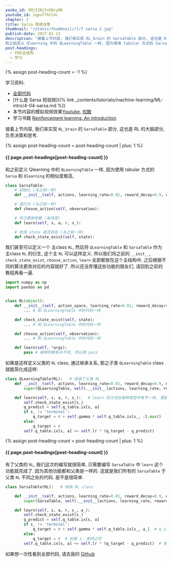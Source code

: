 ```yaml
---
youku_id: XMjI2NjIxODcyMA
youtube_id: sqpuf7hCC4c
chapter: 3
title: Sarsa 思维决策
thumbnail: "/static/thumbnail/rl/7 sarsa 2.jpg"
publish-date: 2017-01-13
description: "接着上节内容, 我们来实现 RL_brain 的 SarsaTable 部分, 这也是 RL 的大脑部分, 负责决策和思考.
和之前定义 Qlearning 中的 QLearningTable 一样, 因为使用 tabular 方式的 Sarsa 和 Qlearning 的相似度极高,"
post-headings:
  - 代码主结构
  - 学习
---
```

{% assign post-heading-count = -1 %}

学习资料:
  * [全部代码](https://github.com/MorvanZhou/Reinforcement-learning-with-tensorflow/tree/master/contents/3_Sarsa_maze)
  * [什么是 Sarsa 短视频]({% link _contents/tutorials/machine-learning/ML-intro/4-04-sarsa.md %})
  * 本节内容的模拟视频效果[Youtube](https://www.youtube.com/watch?v=UKlQmGTNEo0), [优酷](http://v.youku.com/v_show/id_XMTg3NTI2NjQ0MA==.html)
  * 学习书籍 [Reinforcement learning: An introduction](http://ufal.mff.cuni.cz/~straka/courses/npfl114/2016/sutton-bookdraft2016sep.pdf)

接着上节内容, 我们来实现 `RL_brain` 的 `SarsaTable` 部分, 这也是 RL 的大脑部分, 负责决策和思考.



{% assign post-heading-count = post-heading-count | plus: 1 %}
<h4 class="tut-h4-pad" id="{{ page.post-headings[post-heading-count] }}">{{ page.post-headings[post-heading-count] }}</h4>


和之前定义 Qlearning 中的 `QLearningTable` 一样, 因为使用 tabular 方式的 `Sarsa` 和 `Qlearning` 的相似度极高,

```python
class SarsaTable:
    # 初始化 (与之前一样)
    def __init__(self, actions, learning_rate=0.01, reward_decay=0.9, e_greedy=0.9):

    # 选行为 (与之前一样)
    def choose_action(self, observation):

    # 学习更新参数 (有改变)
    def learn(self, s, a, r, s_):

    # 检测 state 是否存在 (与之前一样)
    def check_state_exist(self, state):
```

我们甚至可以定义一个 主class `RL`, 然后将 `QLearningTable` 和 `SarsaTable` 作为 主class `RL` 的衍生, 这个主 `RL` 可以这样定义.
所以我们将之前的 `__init__`, `check_state_exist`, `choose_action`, `learn` 全部都放在这个主结构中, 之后根据不同的算法更改对应的内容就好了.
所以还没弄懂这些功能的朋友们, 请回到之前的教程再看一遍.

```python
import numpy as np
import pandas as pd


class RL(object):
    def __init__(self, action_space, learning_rate=0.01, reward_decay=0.9, e_greedy=0.9):
        ... # 和 QLearningTable 中的代码一样

    def check_state_exist(self, state):
        ... # 和 QLearningTable 中的代码一样

    def choose_action(self, observation):
        ... # 和 QLearningTable 中的代码一样

    def learn(self, *args):
        pass # 每种的都有点不同, 所以用 pass
```

如果是这样定义父类的 `RL` class, 通过继承关系, 那之子类 `QLearningTable` class 就能简化成这样:

```python
class QLearningTable(RL):   # 继承了父类 RL
    def __init__(self, actions, learning_rate=0.01, reward_decay=0.9, e_greedy=0.9):
        super(QLearningTable, self).__init__(actions, learning_rate, reward_decay, e_greedy)    # 表示继承关系

    def learn(self, s, a, r, s_):   # learn 的方法在每种类型中有不一样, 需重新定义
        self.check_state_exist(s_)
        q_predict = self.q_table.ix[s, a]
        if s_ != 'terminal':
            q_target = r + self.gamma * self.q_table.ix[s_, :].max()
        else:
            q_target = r
        self.q_table.ix[s, a] += self.lr * (q_target - q_predict)
```

{% assign post-heading-count = post-heading-count | plus: 1 %}
<h4 class="tut-h4-pad" id="{{ page.post-headings[post-heading-count] }}">{{ page.post-headings[post-heading-count] }}</h4>


有了父类的 `RL`, 我们这次的编写就很简单, 只需要编写 `SarsaTable` 中 `learn` 这个功能就完成了. 因为其他功能都和父类是一样的.
这就是我们所有的 `SarsaTable` 于父类 `RL` 不同之处的代码. 是不是很简单.

```python
class SarsaTable(RL):   # 继承 RL class

    def __init__(self, actions, learning_rate=0.01, reward_decay=0.9, e_greedy=0.9):
        super(SarsaTable, self).__init__(actions, learning_rate, reward_decay, e_greedy)    # 表示继承关系

    def learn(self, s, a, r, s_, a_):
        self.check_state_exist(s_)
        q_predict = self.q_table.ix[s, a]
        if s_ != 'terminal':
            q_target = r + self.gamma * self.q_table.ix[s_, a_]  # q_target 基于选好的 a_ 而不是 Q(s_) 的最大值
        else:
            q_target = r  # 如果 s_ 是终止符
        self.q_table.ix[s, a] += self.lr * (q_target - q_predict)  # 更新 q_table
```

如果想一次性看到全部代码, 请去我的 [Github](https://github.com/MorvanZhou/Reinforcement-learning-with-tensorflow/tree/master/contents/3_Sarsa_maze)

